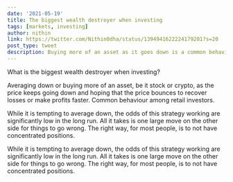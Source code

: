 ```yaml
---
date: '2021-05-19'
title: The biggest wealth destroyer when investing 
tags: [markets, investing]
author: nithin
link: https://twitter.com/Nithin0dha/status/1394941622224179201?s=20
post_type: tweet
description: Buying more of an asset as it goes down is a common behaviour among retail investors....
---
```


What is the biggest wealth destroyer when investing? 
 
Averaging down or buying more of an asset, be it stock or crypto, as the price keeps going down and hoping that the price bounces to recover losses or make profits faster. Common behaviour among retail investors.

While it is tempting to average down, the odds of this strategy working are significantly low in the long run. All it takes is one large move on the other side for things to go wrong. The right way, for most people, is to not have concentrated positions. 

While it is tempting to average down, the odds of this strategy working are significantly low in the long run. All it takes is one large move on the other side for things to go wrong. The right way, for most people, is to not have concentrated positions. 
